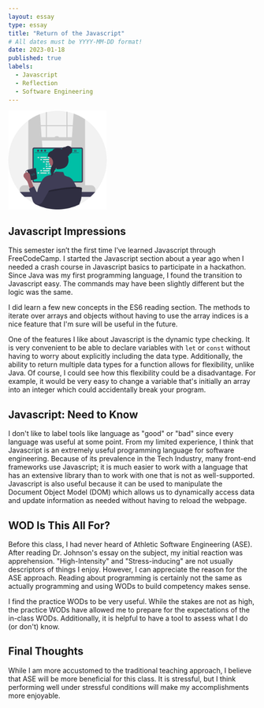 ```yaml
---
layout: essay
type: essay
title: "Return of the Javascript"
# All dates must be YYYY-MM-DD format!
date: 2023-01-18
published: true
labels:
  - Javascript
  - Reflection
  - Software Engineering
---
```


<img width="200px" class="rounded float-start pe-4" src="../img/essays/woman-coding.png">


## Javascript Impressions

This semester isn’t the first time I’ve learned Javascript through FreeCodeCamp. I started the Javascript section about a year ago when I needed a crash course in Javascript basics to participate in a hackathon. Since Java was my first programming language, I found the transition to Javascript easy. The commands may have been slightly different but the logic was the same. 

I did learn a few new concepts in the ES6 reading section.  The methods to iterate over arrays and objects without having to use the array indices is a nice feature that I'm sure will be useful in the future.

One of the features I like about Javascript is the dynamic type checking. It is very convenient to be able to declare variables with ```let``` or ```const``` without having to worry about explicitly including the data type. Additionally, the ability to return multiple data types for a function allows for flexibility, unlike Java. Of course, I could see how this flexibility could be a disadvantage. For example, it would be very easy to change a variable that's initially an array into an integer which could accidentally break your program. 

## Javascript: Need to Know

I don't like to label tools like language as "good" or "bad" since every language was useful at some point. From my limited experience, I think that Javascript is an extremely useful programming language for software engineering. Because of its prevalence in the Tech Industry, many front-end frameworks use Javascript; it is much easier to work with a language that has an extensive library than to work with one that is not as well-supported. Javascript is also useful because it can be used to manipulate the Document Object Model (DOM) which allows us to dynamically access data and update information as needed without having to reload the webpage. 

## WOD Is This All For?

Before this class, I had never heard of Athletic Software Engineering (ASE). After reading Dr. Johnson's essay on the subject, my initial reaction was apprehension. "High-Intensity" and "Stress-inducing" are not usually descriptors of things I enjoy. However, I can appreciate the reason for the ASE approach. Reading about programming is certainly not the same as actually programming and using WODs to build competency makes sense.

I find the practice WODs to be very useful. While the stakes are not as high, the practice WODs have allowed me to prepare for the expectations of the in-class WODs. Additionally, it is helpful to have a tool to assess what I do (or don't) know. 

## Final Thoughts

While I am more accustomed to the traditional teaching approach, I believe that ASE will be more beneficial for this class. It is stressful, but I think performing well under stressful conditions will make my accomplishments more enjoyable.
